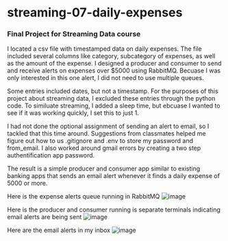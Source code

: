 # streaming-07-daily-expenses
### Final Project for Streaming Data course

I located a csv file with timestamped data on daily expenses. The file included several columns like category, subcategory of expenses, as well as the amount of the expense. I designed a producer and consumer to send and receive alerts on expenses over $5000 using RabbitMQ. Becuase I was only interested in this one alert, I did not need to use multiple queues.

Some entries included dates, but not a timestamp. For the purposes of this project about streaming data, I excluded these entries through the python code. To similuate streaming, I added a sleep time, but ebcuase I wanted to see if it was working quickly, I set this to just 1.

I had not done the optional assignment of sending an alert to email, so I tackled that this time around. Suggestions from classmates helped me figure out how to us .gitignore and .env to store my password and from_email. I also worked around gmail errors by creating a two step authentification app password.

The result is a simple producer and consumer app similar to existing banking apps that sends an email alert whenever it finds a daily expense of 5000 or more.

Here is the expense alerts queue running in RabbitMQ
![image](https://github.com/ALedgerwood/streaming-07-daily-expenses/assets/111438988/0ddd43b3-f4fe-446d-8581-6f67ff06f79b)

Here is the producer and consumer running is separate terminals indicating email alerts are being sent
![image](https://github.com/ALedgerwood/streaming-07-daily-expenses/assets/111438988/a98d8449-d8ea-419d-998e-b5aff65983c0)

Here are the email alerts in my inbox
![image](https://github.com/ALedgerwood/streaming-07-daily-expenses/assets/111438988/0947f51e-3743-4da2-99d6-0660222a494d)





